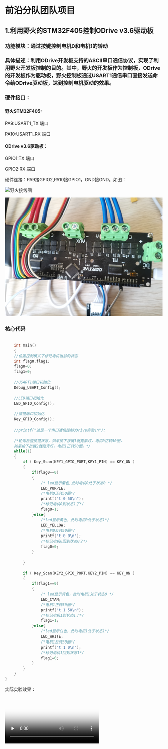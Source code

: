 # 前沿分队团队项目

## 1.利用野火的STM32F405控制ODrive v3.6驱动板
### 功能模块：通过按键控制电机0和电机1的转动

### 具体描述：利用ODrive开发板支持的ASCII串口通信协议，实现了利用野火开发板控制的目的。其中，野火的开发板作为控制板，ODrive的开发板作为驱动板，野火控制板通过USART1通信串口直接发送命令给ODrive驱动板，达到控制电机驱动的效果。

### 硬件接口：

#### 野火STM32F405:

PA9:USART1_TX 端口

PA10:USART1_RX 端口

#### ODrive v3.6驱动板：

GPIO1:TX 端口

GPIO2:RX 端口

硬件连接：PA9接GPIO2,PA10接GPIO1，GND接GND。如图：

![野火接线图](\Actual-demo\野火接线图.jpg "野火开发板接线图")

![ODrive接线](\Actual-demo\ODrive接线.jpg "ODrive接线图")

### 核心代码

```C

    int main()
    {
    //位置控制模式下标记电机当前的状态
    int flag0,flag1;
    flag0=0;
    flag1=0;

	//USART1端口初始化
	Debug_USART_Config();
	
	//LED端口初始化
	LED_GPIO_Config();

	//按键端口初始化
	Key_GPIO_Config();

	//printf("这是一个串口通信控制ODrive实验\n");
	
	/*轮询检查按键状态，如果按下按键1就亮紫灯，电机0正转50圈，
	如果按下按键2就亮青灯，电机1正转50圈。*/
	while(1)
	{
		if ( Key_Scan(KEY1_GPIO_PORT,KEY1_PIN) == KEY_ON )
		{
			if(flag0==0)
			{
				/* led显示紫色,此时电机0处于状态0 */
				LED_PURPLE;
				/*电机0正转50圈*/
				printf("t 0 50\n");
				/*标记电机0到状态1了*/
				flag0=1;
			}else{
				/*led显示黄色，此时电机0处于状态1*/
				LED_YELLOW;
				/*电机0反转50圈*/
				printf("t 0 0\n");
				/*标记电机0回到状态0了*/
				flag0=0;	
			}
			
		}
		
		if ( Key_Scan(KEY2_GPIO_PORT,KEY2_PIN) == KEY_ON )
		{
			if(flag1==0)
			{
				/* led显示青色，此时电机1处于状态0 */
				LED_CYAN;
				/*电机1正转50圈*/
				printf("t 1 50\n");
				/*标记电机1到状态1了*/
				flag1=1;
			}else{
				/*led显示白色，此时电机1处于状态1*/
				LED_WHITE;
				/*电机1反转50圈*/
				printf("t 1 0\n");
				/*标记电机1回到状态1*/
				flag1=0;
			}
		}	
	}
}
```
实际实验效果：

<video id="video" controls="" preload="none" poster="/Actual-demo/第一图.png">
<source id="mp4" src="/Actual-demo/按键控制.mp4" type="video/mp4">
</video>

